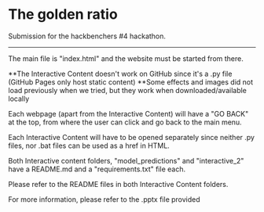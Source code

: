 # The golden ratio
Submission for the hackbenchers #4 hackathon.
___________________

The main file is "index.html" and the website must be started from there.

**The Interactive Content doesn't work on GitHub since it's a .py file
(GitHub Pages only host static content)
**Some effects and images did not load previously when we tried, but
they work when downloaded/available locally

Each webpage (apart from the Interactive Content) will have a "GO BACK" at the
top, from where the user can click and go back to the main menu.

Each Interactive Content will have to be opened separately since neither .py
files, nor .bat files can be used as a href in HTML.

Both Interactive content folders, "model_predictions" and "interactive_2"
have a README.md and a "requirements.txt" file each.

Please refer to the README files in both Interactive Content folders.

For more information, please refer to the .pptx file provided
